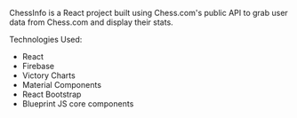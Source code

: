 ChessInfo is a React project built using Chess.com's public API to grab user data from Chess.com and display their stats. 

Technologies Used:

- React
- Firebase
- Victory Charts
- Material Components
- React Bootstrap
- Blueprint JS core components

